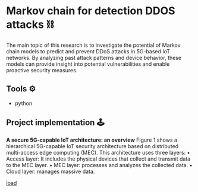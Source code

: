 # Markov chain for detection DDOS attacks ⛓️
The main topic of this research is to investigate the potential of Markov chain models to predict and prevent DDoS attacks in 5G-based IoT networks. By analyzing past attack patterns and device behavior, these models can provide insight into potential vulnerabilities and enable proactive security measures.

## Tools ⚙

- python

## Project implementation 🕹️
**A secure 5G-capable IoT architecture: an overview**
Figure 1 shows a hierarchical 5G-capable IoT security architecture based on distributed multi-access edge computing (MEC). This architecture uses three layers:
• Access layer: It includes the physical devices that collect and transmit data to the MEC layer.
• MEC layer: processes and analyzes the collected data.
• Cloud layer: manages massive data.

[load](https://github.com/Rozh-Zizigoloo/Markov-chain-for-DDOS-attacks/blob/main/images/Screenshot%202024-02-04%20201305.png)
